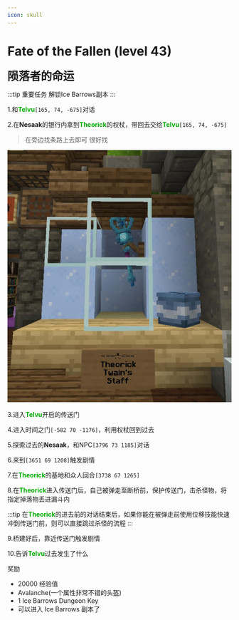 ```yaml
---
icon: skull
---
```


# Fate of the Fallen (level 43)
<span style="font-size: 25px;">**陨落者的命运**</span>

:::tip 重要任务
解锁Ice Barrows副本
:::

1.和<font color=00AA00>**Telvu**</font>`[165, 74, -675]`对话

2.在**Nesaak**的银行内拿到<font color=00AA00>**Theorick**</font>的权杖，带回去交给<font color=00AA00>**Telvu**</font>`[165, 74, -675]`
>在旁边找条路上去即可 很好找

![](/assets/img/lvl43-1.jpg)

3.进入<font color=00AA00>**Telvu**</font>开启的传送门

4.进入时间之门`[-582 70 -1176]`，利用权杖回到过去

5.探索过去的**Nesaak**，和NPC`[3796 73 1185]`对话

6.来到`[3651 69 1208]`触发剧情

7.在<font color=00AA00>**Theorick**</font>的基地和众人回合`[3738 67 1265]`

8.在<font color=00AA00>**Theorick**</font>进入传送门后，自己被弹走至断桥前，保护传送门，击杀怪物，将指定掉落物丢进漏斗内

:::tip
在<font color=00AA00>**Theorick**</font>的进去前的对话结束后，如果你能在被弹走前使用位移技能快速冲到传送门前，则可以直接跳过杀怪的流程
:::

9.桥建好后，靠近传送门触发剧情

10.告诉<font color=00AA00>**Telvu**</font>过去发生了什么

奖励

+ 20000 经验值
+ Avalanche(一个属性非常不错的头盔)
+ 1 Ice Barrows Dungeon Key
+ 可以进入 Ice Barrows 副本了